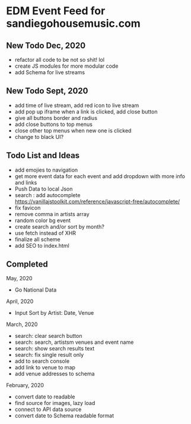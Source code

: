 # EDM Event Feed for sandiegohousemusic.com

## New Todo Dec, 2020

-   refactor all code to be not so shit! lol
-   create JS modules for more modular code
-   add Schema for live streams

## New Todo Sept, 2020

-   add time of live stream, add red icon to live stream
-   add pop up iframe when a link is clicked, add close button
-   give all buttons border and radius
-   add close buttons to top menus
-   close other top menus when new one is clicked
-   change to black UI?

## Todo List and Ideas

-   add emojies to navigation
-   get more event data for each event and add dropdown with more info and links
-   Push Data to local Json
-   search : add autocomplete https://vanillajstoolkit.com/reference/javascript-free/autocomplete/
-   fix favicon
-   remove comma in artists array
-   random color bg event
-   create search and/or sort by month?
-   use fetch instead of XHR
-   finalize all scheme
-   add SEO to index.html

## Completed

May, 2020

-   Go National Data

April, 2020

-   Input Sort by Artist: Date, Venue

March, 2020

-   search: clear search button
-   search: search, artistsm venues and event name
-   search: show search results text
-   search: fix single result only
-   add to search console
-   add link to venue to map
-   add venue addresses to schema

February, 2020

-   convert date to readable
-   find source for images, lazy load
-   connect to API data source
-   convert date to Schema readable format
